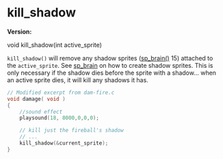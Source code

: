 # kill_shadow

**Version:** <VersionInfo dink="" standalone />&nbsp;<VersionInfo freedink="" standalone />&nbsp;<VersionInfo dinkhd="" standalone />&nbsp;<VersionInfo yedink="" standalone />

<Prototype>void kill_shadow(int active_sprite)</Prototype>

`kill_shadow()` will remove any shadow sprites ([sp_brain()](./sp-brain.md) 15) attached to the `active_sprite`. See [sp_brain](./sp-brain.md) on how to create shadow sprites. This is only necessary if the shadow dies before the sprite with a shadow... when an active sprite dies, it will kill any shadows it has.

```c
// Modified excerpt from dam-fire.c
void damage( void )
{
    //sound effect
    playsound(18, 8000,0,0,0);

    // kill just the fireball's shadow
    // ...    
    kill_shadow(&current_sprite);
}
```
